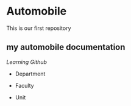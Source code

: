 # Automobile
This is our first repository

## my automobile documentation

*Learning Github*

* Department
- Faculty
+ Unit

